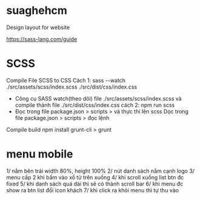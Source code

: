 # suaghehcm
Design layout for website



https://sass-lang.com/guide

# SCSS
Compile File SCSS to CSS
Cách 1: sass --watch ./src/assets/scss/index.scss ./src/dist/css/index.css
   - Công cụ SASS watch(theo dõi) file ./src/assets/scss/index.scss và compile thành file ./src/dist/css/index.css
cách 2: npm run scss 
   - Đọc trong file package.json > scripts > và thực thi lên scss
Dọc trong file package.json > scripts > đọc lệnh

Compile build
npm install grunt-cli > grunt

# menu mobile
1/ nằm bên trái width 80%, height 100%
2/ nút danh sách nằm cạnh logo
3/ menu cấp 2 khi bấm vào xổ từ trên xuống
4/ khi scroll xuống list btn đc fixed 
5/ khi danh sách quá dài thì sẽ có thành scroll bar
6/ khi menu đc show ra btn list đổi icon khách
7/ khi click ra khỏi menu thì tự thu vào
